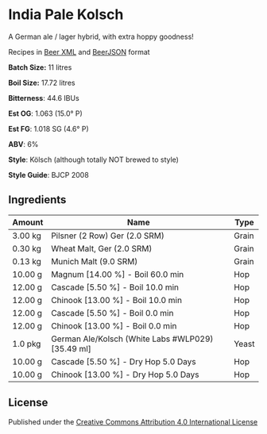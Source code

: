 # India Pale Kolsch

A German ale / lager hybrid, with extra hoppy goodness!

Recipes in [Beer XML](http://www.beerxml.com/) and [BeerJSON](https://github.com/jonpacker/beerjson) format

**Batch Size:** 11 litres

**Boil Size:** 17.72 litres

**Bitterness**: 44.6 IBUs

**Est OG**: 1.063 (15.0° P)

**Est FG**: 1.018 SG (4.6° P)

**ABV**: 6%

**Style**: Kölsch (although totally NOT brewed to style)

**Style Guide**: BJCP 2008

## Ingredients

| Amount  | Name                                              | Type  |
|---------|---------------------------------------------------|-------|
| 3.00 kg |	Pilsner (2 Row) Ger (2.0 SRM)                     |	Grain |
| 0.30 kg |	Wheat Malt, Ger (2.0 SRM)                         |	Grain |
| 0.13 kg |	Munich Malt (9.0 SRM)                             |	Grain |
| 10.00 g |	Magnum [14.00 %] - Boil 60.0 min                  | Hop   |
| 12.00 g |	Cascade [5.50 %] - Boil 10.0 min                  | Hop   |
| 12.00 g |	Chinook [13.00 %] - Boil 10.0 min                 | Hop   |
| 12.00 g |	Cascade [5.50 %] - Boil 0.0 min                   |	Hop   |
| 12.00 g |	Chinook [13.00 %] - Boil 0.0 min                  |	Hop   |
| 1.0 pkg |	German Ale/Kolsch (White Labs #WLP029) [35.49 ml] |	Yeast |
| 10.00 g |	Cascade [5.50 %] - Dry Hop 5.0 Days               |	Hop   |
| 10.00 g |	Chinook [13.00 %] - Dry Hop 5.0 Days              |	Hop   |

## License

Published under the [Creative Commons Attribution 4.0 International License](http://creativecommons.org/licenses/by/4.0/)
